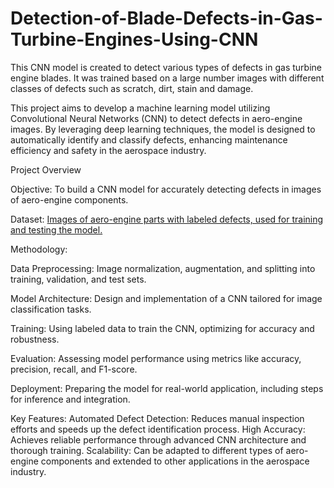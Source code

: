# Detection-of-Blade-Defects-in-Gas-Turbine-Engines-Using-CNN
This CNN model is created to detect various types of defects in gas turbine engine blades. It was trained based on a large number images with different classes of defects such as scratch, dirt, stain and damage. 

This project aims to develop a machine learning model utilizing Convolutional Neural Networks (CNN) to detect defects in aero-engine images. By leveraging deep learning techniques, the model is designed to automatically identify and classify defects, enhancing maintenance efficiency and safety in the aerospace industry.

Project Overview

Objective: To build a CNN model for accurately detecting defects in images of aero-engine components.

Dataset: [Images of aero-engine parts with labeled defects, used for training and testing the model.](https://www.kaggle.com/datasets/wolfmedal/aero-engine-defect-new)

Methodology:

Data Preprocessing: Image normalization, augmentation, and splitting into training, validation, and test sets.

Model Architecture: Design and implementation of a CNN tailored for image classification tasks.

Training: Using labeled data to train the CNN, optimizing for accuracy and robustness.

Evaluation: Assessing model performance using metrics like accuracy, precision, recall, and F1-score.

Deployment: Preparing the model for real-world application, including steps for inference and integration.

Key Features:
Automated Defect Detection: Reduces manual inspection efforts and speeds up the defect identification process.
High Accuracy: Achieves reliable performance through advanced CNN architecture and thorough training.
Scalability: Can be adapted to different types of aero-engine components and extended to other applications in the aerospace industry.
